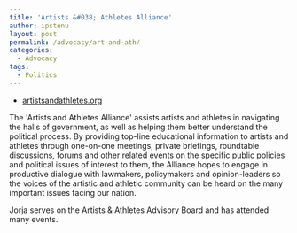 ```yaml
---
title: 'Artists &#038; Athletes Alliance'
author: ipstenu
layout: post
permalink: /advocacy/art-and-ath/
categories:
  - Advocacy
tags:
  - Politics
---
```


* [artistsandathletes.org](http://artistsandathletes.org)

The 'Artists and Athletes Alliance' assists artists and athletes in navigating the halls of government, as well as helping them better understand the political process. By providing top-line educational information to artists and athletes through one-on-one meetings, private briefings, roundtable discussions, forums and other related events on the specific public policies and political issues of interest to them, the Alliance hopes to engage in productive dialogue with lawmakers, policymakers and opinion-leaders so the voices of the artistic and athletic community can be heard on the many important issues facing our nation.

Jorja serves on the Artists & Athletes Advisory Board and has attended many events.